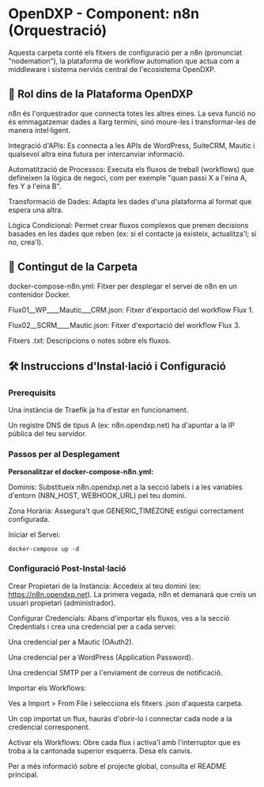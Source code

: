 # OpenDXP - Component: n8n (Orquestració)
Aquesta carpeta conté els fitxers de configuració per a n8n (pronunciat "nodemation"), la plataforma de workflow automation que actua com a middleware i sistema nerviós central de l'ecosistema OpenDXP.

## 🚀 Rol dins de la Plataforma OpenDXP
n8n és l'orquestrador que connecta totes les altres eines. La seva funció no és emmagatzemar dades a llarg termini, sinó moure-les i transformar-les de manera intel·ligent.

Integració d'APIs: Es connecta a les APIs de WordPress, SuiteCRM, Mautic i qualsevol altra eina futura per intercanviar informació.

Automatització de Processos: Executa els fluxos de treball (workflows) que defineixen la lògica de negoci, com per exemple "quan passi X a l'eina A, fes Y a l'eina B".

Transformació de Dades: Adapta les dades d'una plataforma al format que espera una altra.

Lògica Condicional: Permet crear fluxos complexos que prenen decisions basades en les dades que reben (ex: si el contacte ja existeix, actualitza'l; si no, crea'l).

## 📂 Contingut de la Carpeta
docker-compose-n8n.yml: Fitxer per desplegar el servei de n8n en un contenidor Docker.

Flux01__WP____Mautic___CRM.json: Fitxer d'exportació del workflow Flux 1.

Flux02__SCRM____Mautic.json: Fitxer d'exportació del workflow Flux 3.

Fitxers .txt: Descripcions o notes sobre els fluxos.

## 🛠️ Instruccions d'Instal·lació i Configuració

### Prerequisits
Una instància de Traefik ja ha d'estar en funcionament.

Un registre DNS de tipus A (ex: n8n.opendxp.net) ha d'apuntar a la IP pública del teu servidor.

### Passos per al Desplegament

**Personalitzar el docker-compose-n8n.yml:**

Dominis: Substitueix n8n.opendxp.net a la secció labels i a les variables d'entorn (N8N_HOST, WEBHOOK_URL) pel teu domini.

Zona Horària: Assegura't que GENERIC_TIMEZONE estigui correctament configurada.

Iniciar el Servei:
```
docker-compose up -d
```

### Configuració Post-Instal·lació
Crear Propietari de la Instància: Accedeix al teu domini (ex: https://n8n.opendxp.net). La primera vegada, n8n et demanarà que creïs un usuari propietari (administrador).

Configurar Credencials: Abans d'importar els fluxos, ves a la secció Credentials i crea una credencial per a cada servei:

Una credencial per a Mautic (OAuth2).

Una credencial per a WordPress (Application Password).

Una credencial SMTP per a l'enviament de correus de notificació.

Importar els Workflows:

Ves a Import > From File i selecciona els fitxers .json d'aquesta carpeta.

Un cop importat un flux, hauràs d'obrir-lo i connectar cada node a la credencial corresponent.

Activar els Workflows: Obre cada flux i activa'l amb l'interruptor que es troba a la cantonada superior esquerra. Desa els canvis.

Per a més informació sobre el projecte global, consulta el README principal.
